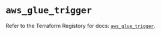# `aws_glue_trigger`

Refer to the Terraform Registory for docs: [`aws_glue_trigger`](https://registry.terraform.io/providers/hashicorp/aws/3.76.1/docs/resources/glue_trigger).
